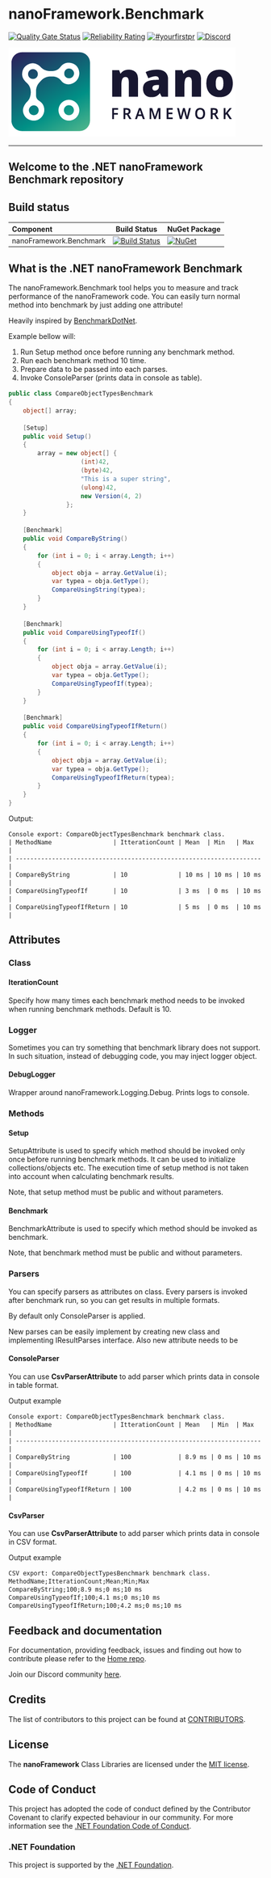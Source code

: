 # nanoFramework.Benchmark

[![Quality Gate Status](https://sonarcloud.io/api/project_badges/measure?project=nanoframework_nanoFramework.Benchmark&metric=alert_status)](https://sonarcloud.io/dashboard?id=nanoframework_nanoFramework.Benchmark) [![Reliability Rating](https://sonarcloud.io/api/project_badges/measure?project=nanoframework_nanoFramework.Benchmark&metric=reliability_rating)](https://sonarcloud.io/dashboard?id=nanoframework_nanoFramework.Benchmark) [![#yourfirstpr](https://img.shields.io/badge/first--timers--only-friendly-blue.svg)](https://github.com/nanoframework/Home/blob/main/CONTRIBUTING.md) [![Discord](https://img.shields.io/discord/478725473862549535.svg?logo=discord&logoColor=white&label=Discord&color=7289DA)](https://discord.gg/gCyBu8T)

![nanoFramework logo](https://raw.githubusercontent.com/nanoframework/Home/main/resources/logo/nanoFramework-repo-logo.png)

-----

## Welcome to the .NET **nanoFramework** Benchmark repository

## Build status

| Component | Build Status | NuGet Package |
|:-|---|---|
| nanoFramework.Benchmark | [![Build Status](https://dev.azure.com/nanoframework/nanoFramework.Benchmark/_apis/build/status/nanoFramework.Benchmark?repoName=nanoframework%2FnanoFramework.Benchmark&branchName=main)](https://dev.azure.com/nanoframework/nanoFramework.Benchmark/_build/latest?definitionId=97&repoName=nanoframework%2FnanoFramework.Benchmark&branchName=main) | [![NuGet](https://img.shields.io/nuget/v/nanoFramework.Benchmark.svg?label=NuGet&style=flat&logo=nuget)](https://www.nuget.org/packages/nanoFramework.Benchmark/) |

## What is the .NET **nanoFramework** Benchmark

The nanoFramework.Benchmark tool helps you to measure and track performance of the nanoFramework code.
You can easily turn normal method into benchmark by just adding one attribute!

Heavily inspired by [BenchmarkDotNet](https://github.com/dotnet/BenchmarkDotNet).

Example bellow will:

1. Run Setup method once before running any benchmark method.
2. Run each benchmark method 10 time.
3. Prepare data to be passed into each parses.
4. Invoke ConsoleParser (prints data in console as table).

```csharp
public class CompareObjectTypesBenchmark
{
    object[] array;

    [Setup]
    public void Setup()
    {
        array = new object[] {
                    (int)42,
                    (byte)42,
                    "This is a super string",
                    (ulong)42,
                    new Version(4, 2)
                };
    }

    [Benchmark]
    public void CompareByString()
    {
        for (int i = 0; i < array.Length; i++)
        {
            object obja = array.GetValue(i);
            var typea = obja.GetType();
            CompareUsingString(typea);
        }
    }

    [Benchmark]
    public void CompareUsingTypeofIf()
    {
        for (int i = 0; i < array.Length; i++)
        {
            object obja = array.GetValue(i);
            var typea = obja.GetType();
            CompareUsingTypeofIf(typea);
        }
    }

    [Benchmark]
    public void CompareUsingTypeofIfReturn()
    {
        for (int i = 0; i < array.Length; i++)
        {
            object obja = array.GetValue(i);
            var typea = obja.GetType();
            CompareUsingTypeofIfReturn(typea);
        }
    }
}
```

Output:

```text
Console export: CompareObjectTypesBenchmark benchmark class.
| MethodName                 | ItterationCount | Mean  | Min   | Max   |
| -------------------------------------------------------------------- |
| CompareByString            | 10              | 10 ms | 10 ms | 10 ms |
| CompareUsingTypeofIf       | 10              | 3 ms  | 0 ms  | 10 ms |
| CompareUsingTypeofIfReturn | 10              | 5 ms  | 0 ms  | 10 ms |
```

## Attributes

### Class

#### IterationCount

Specify how many times each benchmark method needs to be invoked when running benchmark methods. Default is 10.

### Logger

Sometimes you can try something that benchmark library does not support. In such situation, instead of debugging code, you may inject logger object. 

#### DebugLogger

Wrapper around nanoFramework.Logging.Debug. Prints logs to console.

### Methods

#### Setup

SetupAttribute is used to specify which method should be invoked only once before running benchmark methods.
It can be used to initialize collections/objects etc.
The execution time of setup method is not taken into account when calculating benchmark results.

Note, that setup method must be public and without parameters.

#### Benchmark

BenchmarkAttribute is used to specify which method should be invoked as benchmark.

Note, that benchmark method must be public and without parameters.

### Parsers

You can specify parsers as attributes on class. Every parsers is invoked after benchmark run, so you can get results in multiple formats.  

By default only ConsoleParser is applied.

New parses can be easily implement by creating new class and implementing IResultParses interface. Also new attribute needs to be  

#### ConsoleParser

You can use **CsvParserAttribute** to add parser which prints data in console in table format.

Output example

```text
Console export: CompareObjectTypesBenchmark benchmark class.
| MethodName                 | ItterationCount | Mean   | Min  | Max   |
| -------------------------------------------------------------------- |
| CompareByString            | 100             | 8.9 ms | 0 ms | 10 ms |
| CompareUsingTypeofIf       | 100             | 4.1 ms | 0 ms | 10 ms |
| CompareUsingTypeofIfReturn | 100             | 4.2 ms | 0 ms | 10 ms |
```

#### CsvParser

You can use **CsvParserAttribute** to add parser which prints data in console in CSV format.

Output example

```text
CSV export: CompareObjectTypesBenchmark benchmark class.
MethodName;ItterationCount;Mean;Min;Max
CompareByString;100;8.9 ms;0 ms;10 ms
CompareUsingTypeofIf;100;4.1 ms;0 ms;10 ms
CompareUsingTypeofIfReturn;100;4.2 ms;0 ms;10 ms
```

## Feedback and documentation

For documentation, providing feedback, issues and finding out how to contribute please refer to the [Home repo](https://github.com/nanoframework/Home).

Join our Discord community [here](https://discord.gg/gCyBu8T).

## Credits

The list of contributors to this project can be found at [CONTRIBUTORS](https://github.com/nanoframework/Home/blob/main/CONTRIBUTORS.md).

## License

The **nanoFramework** Class Libraries are licensed under the [MIT license](LICENSE.md).

## Code of Conduct

This project has adopted the code of conduct defined by the Contributor Covenant to clarify expected behaviour in our community.
For more information see the [.NET Foundation Code of Conduct](https://dotnetfoundation.org/code-of-conduct).

### .NET Foundation

This project is supported by the [.NET Foundation](https://dotnetfoundation.org).
